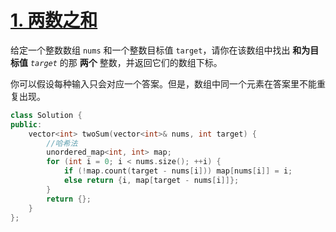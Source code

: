 # [1. 两数之和](https://leetcode.cn/problems/two-sum/)

给定一个整数数组 `nums` 和一个整数目标值 `target`，请你在该数组中找出 **和为目标值** *`target`* 的那 **两个** 整数，并返回它们的数组下标。

你可以假设每种输入只会对应一个答案。但是，数组中同一个元素在答案里不能重复出现。

~~~c++
class Solution {
public:
    vector<int> twoSum(vector<int>& nums, int target) {
        //哈希法
        unordered_map<int, int> map;
        for (int i = 0; i < nums.size(); ++i) {
            if (!map.count(target - nums[i])) map[nums[i]] = i;
            else return {i, map[target - nums[i]]};
        }
        return {};
    }
};
~~~

